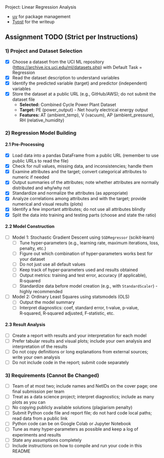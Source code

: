 Project: Linear Regression Analysis

- [uv](https://docs.astral.sh/uv/guides/install-python/) for package management
- [Typst](https://typst.app/) for the writeup

## Assignment TODO (Strict per Instructions)

### 1) Project and Dataset Selection
- [x] Choose a dataset from the UCI ML repository (https://archive.ics.uci.edu/ml/datasets.php) with Default Task = Regression
- [x] Read the dataset description to understand variables
- [x] Identify the predicted variable (target) and predictor (independent) variables
- [x] Store the dataset at a public URL (e.g., GitHub/AWS); do not submit the dataset file
  - **Selected:** Combined Cycle Power Plant Dataset
  - **Target:** PE (power_output) - Net hourly electrical energy output
  - **Features:** AT (ambient_temp), V (vacuum), AP (ambient_pressure), RH (relative_humidity)

### 2) Regression Model Building

#### 2.1 Pre‑Processing
- [x] Load data into a pandas DataFrame from a public URL (remember to use public URLs to read the file)
- [x] Check for null values, missing data, and inconsistencies; handle them
- [x] Examine attributes and the target; convert categorical attributes to numeric if needed
- [x] Output summaries of the attributes; note whether attributes are normally distributed and why/why not
- [x] Standardize and normalize the attributes (as appropriate)
- [x] Analyze correlations among attributes and with the target; provide numerical and visual results (plots)
- [x] Identify a few important attributes; do not use all attributes blindly
- [x] Split the data into training and testing parts (choose and state the ratio)

#### 2.2 Model Construction
- [ ] Model 1: Stochastic Gradient Descent using `SGDRegressor` (scikit‑learn)
  - [ ] Tune hyper‑parameters (e.g., learning rate, maximum iterations, loss, penalty, etc.)
  - [ ] Figure out which combination of hyper‑parameters works best for your dataset
  - [ ] Do not just use all default values
  - [ ] Keep track of hyper‑parameters used and results obtained
  - [ ] Output metrics: training and test error, accuracy (if applicable), R‑squared
  - [ ] Standardize data before model creation (e.g., with `StandardScaler`) - highly recommended
- [ ] Model 2: Ordinary Least Squares using statsmodels (OLS)
  - [ ] Output the model summary
  - [ ] Interpret diagnostics: coef, standard error, t‑value, p‑value, R‑squared, R‑squared adjusted, F‑statistic, etc.

#### 2.3 Result Analysis
- [ ] Create a report with results and your interpretation for each model
- [ ] Prefer tabular results and visual plots; include your own analysis and interpretation of the results
- [ ] Do not copy definitions or long explanations from external sources; write your own analysis
- [ ] Do not include code in the report; submit code separately

### 3) Requirements (Cannot Be Changed)
- [ ] Team of at most two; include names and NetIDs on the cover page; one final submission per team
- [ ] Treat as a data science project; interpret diagnostics; include as many plots as you can
- [ ] No copying publicly available solutions (plagiarism penalty)
- [ ] Submit Python code file and report file; do not hard code local paths; read data from a public link
- [ ] Python code can be on Google Colab or Jupyter Notebook
- [ ] Tune as many hyper‑parameters as possible and keep a log of experiments and results
- [ ] State any assumptions completely
- [ ] Include instructions on how to compile and run your code in this README
